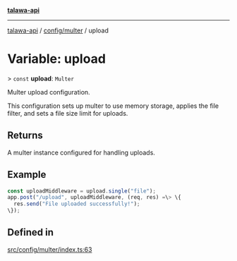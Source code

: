 [**talawa-api**](../../../README.md)

***

[talawa-api](../../../modules.md) / [config/multer](../README.md) / upload

# Variable: upload

\> `const` **upload**: `Multer`

Multer upload configuration.

This configuration sets up multer to use memory storage, applies the file filter,
and sets a file size limit for uploads.

## Returns

A multer instance configured for handling uploads.

## Example

```typescript
const uploadMiddleware = upload.single("file");
app.post("/upload", uploadMiddleware, (req, res) =\> \{
  res.send("File uploaded successfully!");
\});
```

## Defined in

[src/config/multer/index.ts:63](https://github.com/PalisadoesFoundation/talawa-api/blob/832d310bae30bd8cb45fb1b44f62dd776dccc52f/src/config/multer/index.ts#L63)
